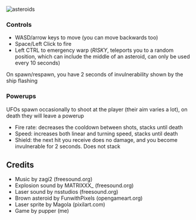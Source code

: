 
![asteroids](https://github.com/manuLlanos/godot-asteroids/assets/26463463/f6af0603-810f-4c6d-9a7f-d0c0c9bd1c86)

### Controls
- WASD/arrow keys to move (you can move backwards too)
- Space/Left Click to fire
- Left CTRL to emergency warp (*RISKY*, teleports you to a random position, which can include the middle of an asteroid, can only be used every 10 seconds)

On spawn/respawn, you have 2 seconds of invulnerability shown by the ship flashing

### Powerups
UFOs spawn occasionally to shoot at the player (their aim varies a lot), on death they will leave a powerup
- Fire rate: decreases the cooldown between shots, stacks until death
- Speed: increases both linear and turning speed, stacks until death
- Shield: the next hit you receive does no damage, and you become invulnerable for 2 seconds. Does not stack


## Credits
- Music by zagi2 (freesound.org)
- Explosion sound by MATRIXXX_ (freesound.org)
- Laser sound by nsstudios (freesound.org)
- Brown asteroid by FunwithPixels (opengameart.org)
- Laser sprite by Magola (pixilart.com)
- Game by pupper (me)
